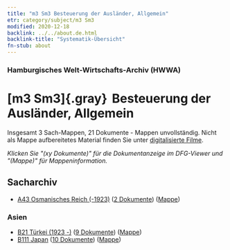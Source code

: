 ```yaml
---
title: "m3 Sm3 Besteuerung der Ausländer, Allgemein"
etr: category/subject/m3 Sm3
modified: 2020-12-18
backlink: ../../about.de.html
backlink-title: "Systematik-Übersicht"
fn-stub: about
---
```


### Hamburgisches Welt-Wirtschafts-Archiv (HWWA)
# [m3 Sm3]{.gray}&#8201; Besteuerung der Ausländer, Allgemein&#160; 




Insgesamt 3 Sach-Mappen, 21 Dokumente - Mappen unvollständig.
Nicht als Mappe aufbereitetes Material finden Sie unter [digitalisierte Filme](/film/h1_sh).

_Klicken Sie "(xy Dokumente)" für die Dokumentanzeige im DFG-Viewer und "(Mappe)" für Mappeninformation._

## Sacharchiv



- [A43 Osmanisches Reich (-1923)](../../../geo/about.de.html#A43) (<a href="https://dfg-viewer.de/show/?tx_dlf[id]=https://pm20.zbw.eu/mets/sh/1410xx/141034/1448xx/144871/public.mets.de.xml" target="_blank">2 Dokumente</a>) ([Mappe](http://purl.org/pressemappe20/folder/sh/141034,144871))

### Asien

- [B21 Türkei (1923 -)](../../../geo/about.de.html#B21) (<a href="https://dfg-viewer.de/show/?tx_dlf[id]=https://pm20.zbw.eu/mets/sh/1411xx/141111/1448xx/144871/public.mets.de.xml" target="_blank">9 Dokumente</a>) ([Mappe](http://purl.org/pressemappe20/folder/sh/141111,144871))
- [B111 Japan](../../../geo/about.de.html#B111) (<a href="https://dfg-viewer.de/show/?tx_dlf[id]=https://pm20.zbw.eu/mets/sh/1412xx/141272/1448xx/144871/public.mets.de.xml" target="_blank">10 Dokumente</a>) ([Mappe](http://purl.org/pressemappe20/folder/sh/141272,144871))


